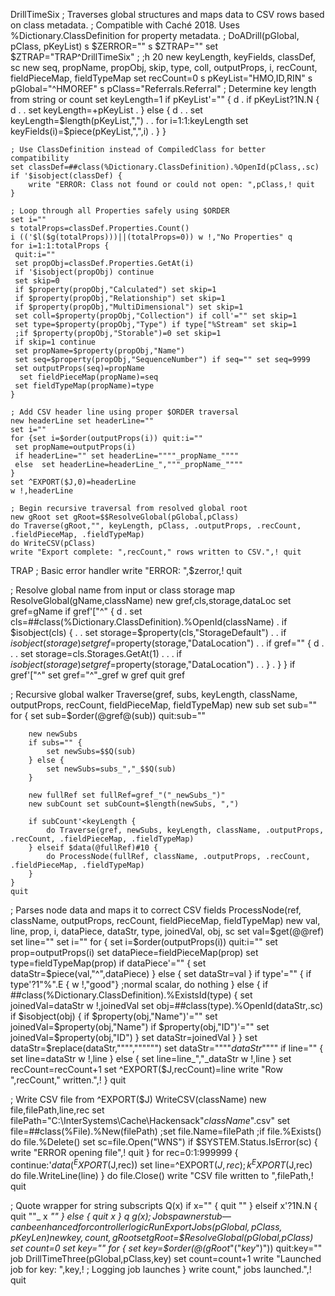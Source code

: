 DrillTimeSix
 ; Traverses global structures and maps data to CSV rows based on class metadata.
 ; Compatible with Caché 2018. Uses %Dictionary.ClassDefinition for property metadata.
 ;
DoADrill(pGlobal, pClass, pKeyList)
    s $ZERROR=""
    s $ZTRAP=""
    set $ZTRAP="TRAP^DrillTimeSix"
    ;
	;h 20
    new keyLength, keyFields, classDef, sc
    new seq, propName, propObj, skip, type, coll, outputProps, i, recCount, fieldPieceMap, fieldTypeMap
    set recCount=0
    s pKeyList="HMO,ID,RIN"
    s pGlobal="^HMOREF"
    s pClass="Referrals.Referral"
    ; Determine key length from string or count
    set keyLength=1
    if pKeyList'="" { d
    . if pKeyList?1N.N { d
    . . set keyLength=+pKeyList
    . } else { d
    . . set keyLength=$length(pKeyList,",")
    . . for i=1:1:keyLength set keyFields(i)=$piece(pKeyList,",",i)
    . }
    }

    ; Use ClassDefinition instead of CompiledClass for better compatibility
    set classDef=##class(%Dictionary.ClassDefinition).%OpenId(pClass,.sc)
    if '$isobject(classDef) {
   		write "ERROR: Class not found or could not open: ",pClass,! quit
    }

    ; Loop through all Properties safely using $ORDER
    set i=""
    s totalProps=classDef.Properties.Count()
    i (('$l($g(totalProps)))||(totalProps=0)) w !,"No Properties" q
    for i=1:1:totalProps {  
     quit:i=""
     set propObj=classDef.Properties.GetAt(i)
     if '$isobject(propObj) continue
     set skip=0
     if $property(propObj,"Calculated") set skip=1
     if $property(propObj,"Relationship") set skip=1
     if $property(propObj,"MultiDimensional") set skip=1
     set coll=$property(propObj,"Collection") if coll'="" set skip=1
     set type=$property(propObj,"Type") if type["%Stream" set skip=1
     ;if $property(propObj,"Storable")=0 set skip=1
     if skip=1 continue
     set propName=$property(propObj,"Name")
     set seq=$property(propObj,"SequenceNumber") if seq="" set seq=9999
     set outputProps(seq)=propName
      set fieldPieceMap(propName)=seq
     set fieldTypeMap(propName)=type
    }

    ; Add CSV header line using proper $ORDER traversal
    new headerLine set headerLine=""
    set i=""
    for {set i=$order(outputProps(i)) quit:i=""
     set propName=outputProps(i)
     if headerLine="" set headerLine=""""_propName_""""
     else  set headerLine=headerLine_","""_propName_""""
    }
    set ^EXPORT($J,0)=headerLine
    w !,headerLine

    ; Begin recursive traversal from resolved global root
    new gRoot set gRoot=$$ResolveGlobal(pGlobal,pClass)
    do Traverse(gRoot,"", keyLength, pClass, .outputProps, .recCount, .fieldPieceMap, .fieldTypeMap)
    do WriteCSV(pClass)
    write "Export complete: ",recCount," rows written to CSV.",! quit

TRAP ; Basic error handler
    write "ERROR: ",$zerror,! quit

 ; Resolve global name from input or class storage map
ResolveGlobal(gName,className)
    new gref,cls,storage,dataLoc
    set gref=gName
    if gref'["^" { d
    . set cls=##class(%Dictionary.ClassDefinition).%OpenId(className)
    . if $isobject(cls) {
    . . set storage=$property(cls,"StorageDefault")
    . . if $isobject(storage) set gref=$property(storage,"DataLocation")
    . . if gref="" { d
    . . . set storage=cls.Storages.GetAt(1)
    . . . if $isobject(storage) set gref=$property(storage,"DataLocation")
    . . }
    . }
    }
    if gref'["^" set gref="^"_gref
    w gref
    quit gref

 ; Recursive global walker
Traverse(gref, subs, keyLength, className, outputProps, recCount, fieldPieceMap, fieldTypeMap)
    new sub set sub=""
    for {
        set sub=$order(@gref@(sub))
        quit:sub=""

        new newSubs
        if subs="" {
            set newSubs=$$Q(sub)
        } else {
            set newSubs=subs_","_$$Q(sub)
        }

        new fullRef set fullRef=gref_"("_newSubs_")"
        new subCount set subCount=$length(newSubs, ",")

        if subCount'<keyLength {
            do Traverse(gref, newSubs, keyLength, className, .outputProps, .recCount, .fieldPieceMap, .fieldTypeMap)
        } elseif $data(@fullRef)#10 {
            do ProcessNode(fullRef, className, .outputProps, .recCount, .fieldPieceMap, .fieldTypeMap)
        }
    }
    quit



 ; Parses node data and maps it to correct CSV fields
ProcessNode(ref, className, outputProps, recCount, fieldPieceMap, fieldTypeMap)
    new val, line, prop, i, dataPiece, dataStr, type, joinedVal, obj, sc
    set val=$get(@@ref)
    set line=""
    set i=""
    for { set i=$order(outputProps(i)) quit:i=""
    	set prop=outputProps(i)
    	set dataPiece=fieldPieceMap(prop)
    	set type=fieldTypeMap(prop)
    	if dataPiece'="" {
    		set dataStr=$piece(val,"^",dataPiece)
    	} else {
    	 set dataStr=val
    	}
    	if type'="" {
    		if type'?1"%".E { w !,"good"}
    		;normal scalar, do nothing
    	} else {
    		if ##class(%Dictionary.ClassDefinition).%ExistsId(type) {
    			set joinedVal=dataStr w !,joinedVal
    			set obj=##class(type).%OpenId(dataStr,.sc)
    			if $isobject(obj) {
    				if $property(obj,"Name")'="" set joinedVal=$property(obj,"Name")
    				if $property(obj,"ID")'="" set joinedVal=$property(obj,"ID")
    			}
    			set dataStr=joinedVal
    		}
    	}
    	set dataStr=$replace(dataStr,"""","""""")
    	set dataStr=""""_dataStr_""""
    	if line="" {
	    	set line=dataStr 
	    	w !,line
    	} else {
	    	set line=line_","_dataStr 
        	w !,line
    	}
    	set recCount=recCount+1
    	set ^EXPORT($J,recCount)=line
    	write "Row ",recCount," written.",!
    }
    quit

 ; Write CSV file from ^EXPORT($J)
WriteCSV(className)
    new file,filePath,line,rec 
    set filePath="C:\InterSystems\Cache\Hackensack\"_className_".csv"
    set file=##class(%File).%New(filePath)
    ;set file.Name=filePath
    ;if file.%Exists() do file.%Delete()
    set sc=file.Open("WNS") if $SYSTEM.Status.IsError(sc) { write "ERROR opening file",! quit }
    for rec=0:1:999999 {
     continue:'$data(^EXPORT($J,rec))
     set line=^EXPORT($J,rec)
     ;k ^EXPORT($J,rec)
     do file.WriteLine(line)
    }
    do file.Close()
    write "CSV file written to ",filePath,!
    quit

 ; Quote wrapper for string subscripts
Q(x)
    if x="" {
        quit ""
    } elseif x'?1N.N {
        quit ""_ x _""
    } else {
        quit x
    }
 q $g(x)
 ; Job spawner stub — can be enhanced for controller logic
RunExportJobs(pGlobal, pClass, pKeyLen)
    new key,count,gRoot
    set gRoot=$$ResolveGlobal(pGlobal,pClass)
    set count=0
    set key=""
    for { set key=$order(@(gRoot_"("_key_")")) quit:key=""  
     job DrillTimeThree(pGlobal,pClass,key)
     set count=count+1
     write "Launched job for key: ",key,! ; Logging job launches
    }
    write count," jobs launched.",!
    quit
